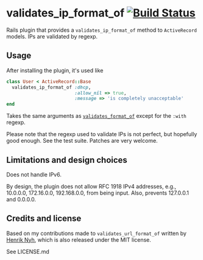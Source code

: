 # validates\_ip\_format\_of [![Build Status](https://travis-ci.org/RLovelett/validates_ip_format_of.png?branch=master)](https://travis-ci.org/RLovelett/validates_ip_format_of)

Rails plugin that provides a `validates_ip_format_of` method to `ActiveRecord` models. IPs are validated by regexp.

## Usage

After installing the plugin, it's used like

```ruby
class User < ActiveRecord::Base
  validates_ip_format_of :dhcp,
                         :allow_nil => true,
                         :message => 'is completely unacceptable'
end
```

Takes the same arguments as [`validates_format_of`](http://api.rubyonrails.org/classes/ActiveRecord/Validations/ClassMethods.html#M001052) except for the `:with` regexp.

Please note that the regexp used to validate IPs is not perfect, but hopefully good enough. See the test suite. Patches are very welcome.

## Limitations and design choices

Does not handle IPv6.

By design, the plugin does not allow RFC 1918 IPv4 addresses, e.g., 10.0.0.0, 172.16.0.0, 192.168.0.0, from being input. Also, prevents 127.0.0.1 and 0.0.0.0.

## Credits and license

Based on my contributions made to `validates_url_format_of` written by [Henrik Nyh](https://github.com/henrik/validates_url_format_of), which is also released under the MIT license.

See LICENSE.md
